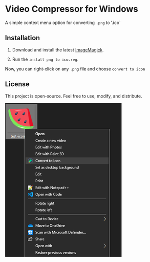 # Video Compressor for Windows

A simple context menu option for converting `.png` to '.ico`

## Installation

1. Download and install the latest [ImageMagick](https://imagemagick.org/script/download.php).
  
2. Run the `install png to ico.reg`.

Now, you can right-click on any `.png` file and choose `convert to icon`

## License
This project is open-source. Feel free to use, modify, and distribute.

![video compressor](./res/imgs/menu.png)
